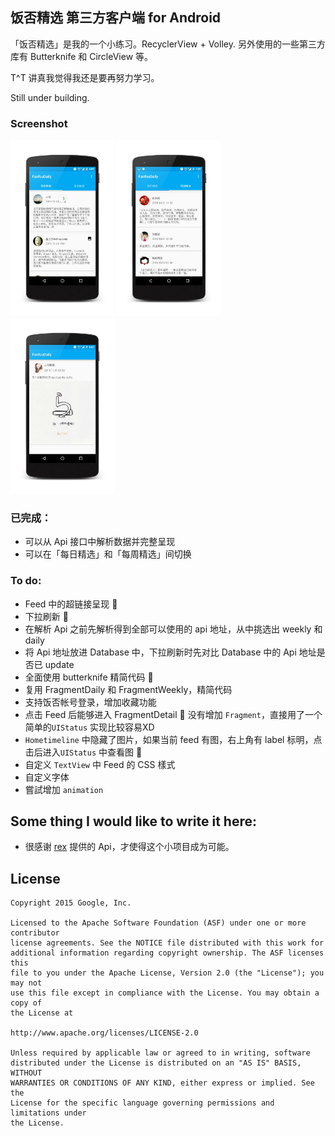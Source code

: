 ## 饭否精选 第三方客户端 for Android

「饭否精选」是我的一个小练习。RecyclerView + Volley. 另外使用的一些第三方库有 Butterknife 和 CircleView 等。

T^T 讲真我觉得我还是要再努力学习。


Still under building.

### Screenshot

<img src="screenshots/IMG_2015-11-02-shot-1.jpg" width="33%" />
<img src="screenshots/IMG_2015-11-02-shot-2.jpg" width="33%" />
<img src="screenshots/IMG_2015-11-02-shot-3.jpg" width="33%" />


### 已完成：
- 可以从 Api 接口中解析数据并完整呈现
- 可以在「每日精选」和「每周精选」间切换




### To do:
- Feed 中的超链接呈现 :beers:
- 下拉刷新 :beers:
- 在解析 Api 之前先解析得到全部可以使用的 api 地址，从中挑选出 weekly 和 daily
- 将 Api 地址放进 Database 中，下拉刷新时先对比 Database 中的 Api 地址是否已 update
- 全面使用 butterknife 精简代码 :beers:
- 复用 FragmentDaily 和 FragmentWeekly，精简代码
- 支持饭否帐号登录，增加收藏功能
- 点击 Feed 后能够进入 FragmentDetail :beers: 没有增加 `Fragment`，直接用了一个简单的`UIStatus` 实现比较容易XD
- `Hometimeline` 中隐藏了图片，如果当前 feed 有图，右上角有 label 标明，点击后进入`UIStatus` 中查看图 :beers:
- 自定义 `TextView` 中 Feed 的 CSS 樣式 
- 自定义字体
- 嘗試增加 `animation`


## Some thing I would like to write it here:
- 很感谢 [rex](https://github.com/zhasm) 提供的 Api，才使得这个小项目成为可能。


## License

```
Copyright 2015 Google, Inc.

Licensed to the Apache Software Foundation (ASF) under one or more contributor
license agreements. See the NOTICE file distributed with this work for
additional information regarding copyright ownership. The ASF licenses this
file to you under the Apache License, Version 2.0 (the "License"); you may not
use this file except in compliance with the License. You may obtain a copy of
the License at

http://www.apache.org/licenses/LICENSE-2.0

Unless required by applicable law or agreed to in writing, software
distributed under the License is distributed on an "AS IS" BASIS, WITHOUT
WARRANTIES OR CONDITIONS OF ANY KIND, either express or implied. See the
License for the specific language governing permissions and limitations under
the License.
```

